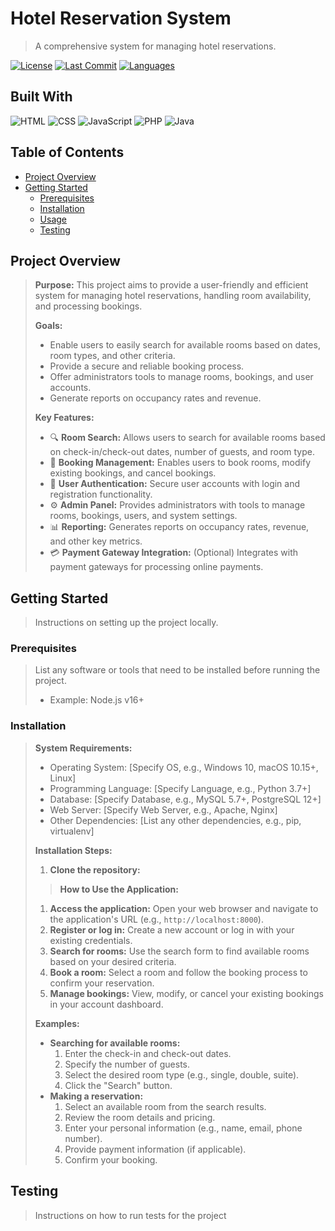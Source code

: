 # Hotel Reservation System

> A comprehensive system for managing hotel reservations.

[![License](https://img.shields.io/badge/License-MIT-yellow.svg)](https://opensource.org/licenses/MIT) [![Last Commit](https://img.shields.io/github/last-commit/haniluvr/hotel-reservation-systemE)](https://github.com/haniluvr/hotel-reservation-system/commits/main) [![Languages](https://img.shields.io/github/languages/count/haniluvr/hotel-reservation-system)](https://github.com/haniluvr/hotel-reservation-system)

## Built With

![HTML](https://img.shields.io/badge/HTML-20.0%25-orange)
![CSS](https://img.shields.io/badge/CSS-20.0%25-blue)
![JavaScript](https://img.shields.io/badge/JavaScript-20.0%25-yellow)
![PHP](https://img.shields.io/badge/PHP-20.0%25-777777)
![Java](https://img.shields.io/badge/Java-20.0%25-red)

## Table of Contents
- [Project Overview](#project-overview)
- [Getting Started](#getting-started)
  - [Prerequisites](#prerequisites)
  - [Installation](#installation)
  - [Usage](#usage)
  - [Testing](#testing)

## Project Overview

> **Purpose:** This project aims to provide a user-friendly and efficient system for managing hotel reservations, handling room availability, and processing bookings.
>
> **Goals:**
> *   Enable users to easily search for available rooms based on dates, room types, and other criteria.
> *   Provide a secure and reliable booking process.
> *   Offer administrators tools to manage rooms, bookings, and user accounts.
> *   Generate reports on occupancy rates and revenue.
>
> **Key Features:**
> *   🔍 **Room Search:** Allows users to search for available rooms based on check-in/check-out dates, number of guests, and room type.
> *   📝 **Booking Management:** Enables users to book rooms, modify existing bookings, and cancel bookings.
> *   🔑 **User Authentication:** Secure user accounts with login and registration functionality.
> *   ⚙️ **Admin Panel:** Provides administrators with tools to manage rooms, bookings, users, and system settings.
> *   📊 **Reporting:** Generates reports on occupancy rates, revenue, and other key metrics.
> *   💳 **Payment Gateway Integration:** (Optional) Integrates with payment gateways for processing online payments.

## Getting Started

> Instructions on setting up the project locally.

### Prerequisites

> List any software or tools that need to be installed before running the project.
> *   Example: Node.js v16+

### Installation

> **System Requirements:**
> *   Operating System: [Specify OS, e.g., Windows 10, macOS 10.15+, Linux]
> *   Programming Language: [Specify Language, e.g., Python 3.7+]
> *   Database: [Specify Database, e.g., MySQL 5.7+, PostgreSQL 12+]
> *   Web Server: [Specify Web Server, e.g., Apache, Nginx]
> *   Other Dependencies: [List any other dependencies, e.g., pip, virtualenv]
>
> **Installation Steps:**
> 1.  **Clone the repository:**
> > **How to Use the Application:**
>
> 1.  **Access the application:** Open your web browser and navigate to the application's URL (e.g., `http://localhost:8000`).
> 2.  **Register or log in:** Create a new account or log in with your existing credentials.
> 3.  **Search for rooms:** Use the search form to find available rooms based on your desired criteria.
> 4.  **Book a room:** Select a room and follow the booking process to confirm your reservation.
> 5.  **Manage bookings:** View, modify, or cancel your existing bookings in your account dashboard.
>
> **Examples:**
>
> *   **Searching for available rooms:**
>     1.  Enter the check-in and check-out dates.
>     2.  Specify the number of guests.
>     3.  Select the desired room type (e.g., single, double, suite).
>     4.  Click the "Search" button.
> *   **Making a reservation:**
>     1.  Select an available room from the search results.
>     2.  Review the room details and pricing.
>     3.  Enter your personal information (e.g., name, email, phone number).
>     4.  Provide payment information (if applicable).
>     5.  Confirm your booking.

## Testing

> Instructions on how to run tests for the project
